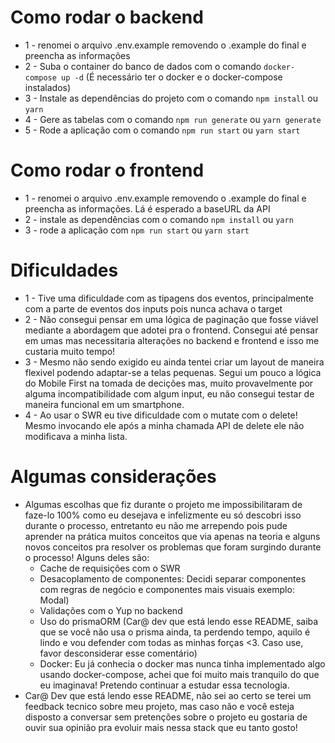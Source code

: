 # Como rodar o backend

 - 1 - renomei o arquivo .env.example removendo o .example do final e preencha as informações
 - 2 - Suba o container do banco de dados com o comando `docker-compose up -d` (É necessário ter o docker e o docker-compose instalados)
 - 3 - Instale as dependências do projeto com o comando `npm install` ou `yarn`
 - 4 - Gere as tabelas com o comando `npm run generate` ou `yarn generate`
 - 5 - Rode a aplicação com o comando `npm run start` ou `yarn start`

 # Como rodar o frontend

 - 1 - renomei o arquivo .env.example removendo o .example do final e preencha as informações. Lá é esperado a baseURL da API
 - 2 - instale as dependências com o comando `npm install` ou `yarn`
 - 3 - rode a aplicação com `npm run start` ou `yarn start`

 # Dificuldades

 - 1 - Tive uma dificuldade com as tipagens dos eventos, principalmente com a parte de eventos dos inputs pois nunca achava o target
 - 2 - Não consegui pensar em uma lógica de paginação que fosse viável mediante a abordagem que adotei pra o frontend. Consegui até pensar em umas mas necessitaria alterações no backend e frontend e isso me custaria muito tempo! 
 - 3 - Mesmo não sendo exigido eu ainda tentei criar um layout de maneira flexivel podendo adaptar-se a telas pequenas. Segui um pouco a lógica do Mobile First na tomada de decições mas, muito provavelmente por alguma incompatibilidade com algum input, eu não consegui testar de maneira funcional em um smartphone.
 - 4 - Ao usar o SWR eu tive dificuldade com o mutate com o delete! Mesmo invocando ele após a minha chamada API de delete ele não modificava a minha lista.

 # Algumas considerações

  - Algumas escolhas que fiz durante o projeto me impossibilitaram de faze-lo 100% como eu desejava e infelizmente eu só descobri isso durante o processo, entretanto eu não me arrependo pois pude aprender na prática muitos conceitos que via apenas na teoria e alguns novos conceitos pra resolver os problemas que foram surgindo durante o processo! Alguns deles são: 
    - Cache de requisições com o SWR 
    - Desacoplamento de componentes: Decidi separar componentes com regras de negócio e componentes mais visuais exemplo: Modal)
    - Validações com o Yup no backend
    - Uso do prismaORM (Car@ dev que está lendo esse README, saiba que se você não usa o prisma ainda, ta perdendo tempo, aquilo é lindo e vou defender com todas as minhas forças <3. Caso use, favor desconsiderar esse comentário)
    - Docker: Eu já conhecia o docker mas nunca tinha implementado algo usando docker-compose, achei que foi muito mais tranquilo do que eu imaginava! Pretendo continuar a estudar essa tecnologia.
 - Car@ Dev que está lendo esse README, não sei ao certo se terei um feedback tecnico sobre meu projeto, mas caso não e você esteja disposto a conversar sem pretenções sobre o projeto eu gostaria de ouvir sua opinião pra evoluir mais nessa stack que eu tanto gosto! 